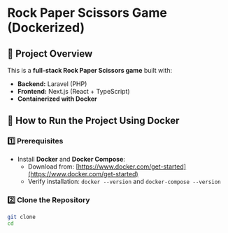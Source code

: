 # Rock Paper Scissors Game (Dockerized)

## 📝 Project Overview
This is a **full-stack Rock Paper Scissors game** built with:
- **Backend:** Laravel (PHP)
- **Frontend:** Next.js (React + TypeScript)
- **Containerized with Docker**

## 🚀 How to Run the Project Using Docker

### **1️⃣ Prerequisites**
- Install **Docker** and **Docker Compose**:
  - Download from: [https://www.docker.com/get-started](https://www.docker.com/get-started)
  - Verify installation: `docker --version` and `docker-compose --version`

### **2️⃣ Clone the Repository**
```bash
git clone 
cd 
